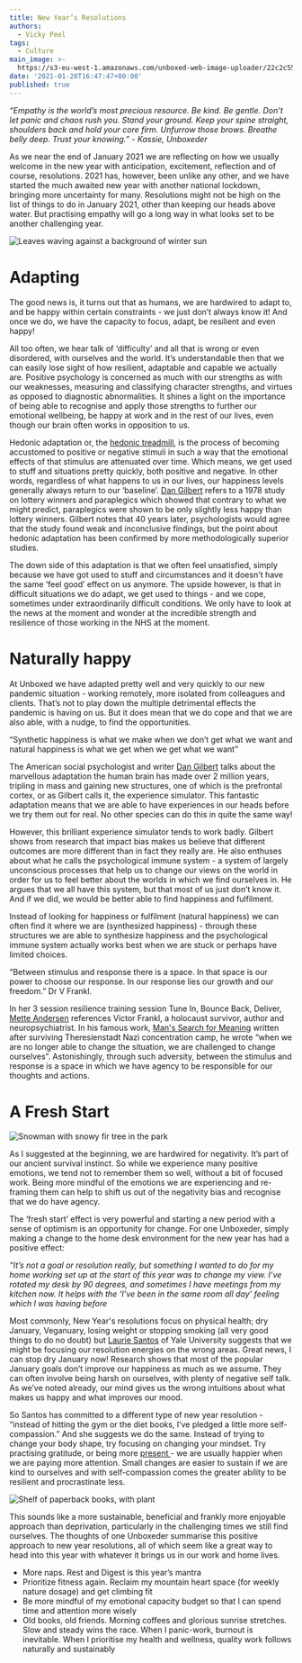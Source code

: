 ```yaml
---
title: New Year’s Resolutions
authors:
  - Vicky Peel
tags:
  - Culture
main_image: >-
  https://s3-eu-west-1.amazonaws.com/unboxed-web-image-uploader/22c2c556e852b3659010e2593e54c1e1.jpg
date: '2021-01-28T16:47:47+00:00'
published: true
---
```

_“Empathy is the world’s most precious resource. Be kind. Be gentle. Don’t let panic and chaos rush you. Stand your ground. Keep your spine straight, shoulders back and hold your core firm. Unfurrow those brows. Breathe belly deep. Trust your knowing.” - Kassie, Unboxeder_

As we near the end of January 2021 we are reflecting on how we usually welcome in the new year with anticipation, excitement, reflection and of course, resolutions. 2021 has, however,  been unlike any other, and we have started the much awaited new year with another national lockdown, bringing more uncertainty for many. Resolutions might not be high on the list of things to do in January 2021, other than keeping our heads above water. But practising empathy will go a long way in what looks set to be another challenging year.

![Leaves waving against a background of winter sun](https://s3-eu-west-1.amazonaws.com/unboxed-web-image-uploader/22c2c556e852b3659010e2593e54c1e1.jpg)

# Adapting

The good news is, it turns out that as humans, we are hardwired to adapt to, and be happy within certain constraints -  we just don’t always know it! And once we do, we have the capacity to focus, adapt, be resilient and even happy!

All too often, we hear talk of ‘difficulty’ and all that is wrong or even disordered, with ourselves and the world. It’s understandable then that we can easily lose sight of how resilient, adaptable and capable we actually are. Positive psychology is concerned as much with our strengths as with our weaknesses, measuring and classifying character strengths, and virtues as opposed to diagnostic abnormalities. It shines a light on the importance of being able to recognise and apply those strengths to further our emotional wellbeing, be happy at work and in the rest of our lives, even though our brain often works in opposition to us.

Hedonic adaptation or, the [hedonic treadmill](https://positivepsychology.com/hedonic-treadmill/), is the process of becoming accustomed to positive or negative stimuli in such a way that the emotional effects of that stimulus are attenuated over time. Which means, we get used to stuff and situations pretty quickly, both positive and negative. In other words, regardless of what happens to us in our lives, our happiness levels generally always return to our ‘baseline’. [Dan Gilbert](https://blog.ted.com/ten-years-later-dan-gilbert-on-life-after-the-surprising-science-of-happiness/) refers to a 1978 study on lottery winners and paraplegics which showed that contrary to what we might predict, paraplegics were shown to be only slightly less happy than lottery winners. Gilbert notes that 40 years later, psychologists would agree that the study found weak and inconclusive findings, but the point about hedonic adaptation has been confirmed by more methodologically superior studies.

The down side of this adaptation is that we often feel unsatisfied,  simply because we have got used to stuff and circumstances and it doesn't have the same ‘feel good’ effect on us anymore. The upside however, is  that in difficult situations we do adapt, we get used to things - and we cope, sometimes under extraordinarily difficult conditions. We only have to look at the news at the moment and wonder at the incredible strength and resilience of those working in the NHS at the moment.

# Naturally happy

At Unboxed we have adapted pretty well and very quickly to our new pandemic situation - working remotely, more isolated from colleagues and clients. That’s not to play down the multiple detrimental effects the pandemic is having on us. But it does mean that we do cope and that we are also able, with a nudge, to find the opportunities.

“Synthetic happiness is what we make when we don’t get what we want and natural happiness is what we get when we get what we want”

The American social psychologist and writer [Dan Gilbert](https://www.ted.com/talks/dan_gilbert_the_surprising_science_of_happiness?language=en#t-1242850) talks about the marvellous adaptation the human brain has made over 2 million years, tripling in mass and gaining new structures, one of which is the prefrontal cortex, or as Gilbert calls it, the experience simulator. This fantastic adaptation means that we are able to have experiences in our heads before we try them out for real. No other species can do this in quite the same way! 

However, this brilliant experience simulator tends to work badly.  Gilbert shows from research that impact bias makes us believe that different outcomes are more different than in fact they really are. He also enthuses about what he calls the psychological immune system - a system of largely unconscious processes that help us to change our views on the world in order for us to feel better about the worlds in which we find ourselves in. He argues that we all have this system, but that most of us just don’t know it. And if we did, we would be better able to find happiness and fulfilment.

Instead of looking for happiness or fulfilment (natural happiness) we can often find it where we are (synthesized happiness) - through these structures we are able to synthesize happiness and the psychological immune system actually works best when we are stuck or perhaps have limited choices.

“Between stimulus and response there is a space. In that space is our power to choose our response. In our response lies our growth and our freedom.” Dr V Frankl.

In her 3 session resilience training session Tune In, Bounce Back, Deliver,  [Mette Andersen](https://www.linkedin.com/in/mette-andersen-910aa7a/?originalSubdomain=uk) references Victor Frankl, a holocaust survivor, author and neuropsychiatrist. In his famous work, [Man's Search for Meaning](https://www.amazon.co.uk/Mans-Search-Meaning-classic-Holocaust/dp/1844132390) written after surviving Theresienstadt Nazi concentration camp, he wrote “when we are no longer able to change the situation, we are challenged to change ourselves”. Astonishingly, through such adversity, between the stimulus and response is a space in which we have agency to be responsible for our thoughts and actions.

# A Fresh Start

![Snowman with snowy fir tree in the park](https://s3-eu-west-1.amazonaws.com/unboxed-web-image-uploader/466ac25d4f5a02080c8ae80e721a5ab1.png)

As I suggested at the beginning, we are hardwired for negativity. It’s part of our ancient survival instinct. So while we experience many positive emotions, we tend not to remember them so well, without a bit of focused work. Being more mindful of the emotions we are experiencing and re-framing them can help to shift us out of the negativity bias and recognise that we do have agency. 

The ‘fresh start’ effect is very powerful and starting a new period with a sense of optimism is an opportunity for change. For one Unboxeder, simply making a change to the home desk environment for the new year has had a positive effect:

_“It’s not a goal or resolution really, but something I wanted to do for my home working set up at the start of this year was to change my view. I’ve rotated my desk by 90 degrees, and sometimes I have meetings from my kitchen now. It helps with the ‘I’ve been in the same room all day’ feeling which I was having before_

Most commonly,  New Year's resolutions focus on physical health; dry January, Veganuary, losing weight or stopping smoking (all very good things to do no doubt) but [Laurie Santos](https://www.theguardian.com/lifeandstyle/2021/jan/08/i-teach-a-course-on-happiness-at-yale-this-is-how-to-make-the-most-of-your-resolutions?CMP=Share_iOSApp_Other) of Yale University suggests that we might be focusing our resolution energies on the wrong areas. Great news, I can stop dry January now! Research shows that most of the popular January goals don’t improve our happiness as much as we assume. They can often involve being harsh on ourselves, with plenty of negative self talk. As we’ve noted already, our mind gives us the wrong intuitions about what makes us happy and what improves our mood. 

So Santos has committed to a different type of new year resolution - “instead of hitting the gym or the diet books, I’ve pledged a little more self-compassion.” And she suggests we do the same. Instead of trying to change your body shape, try focusing on changing your mindset. Try practising gratitude, or being more [present ](https://science.sciencemag.org/content/330/6006/932.abstract)- we are usually happier when we are paying more attention. Small changes are easier to sustain if we are kind to ourselves  and with self-compassion comes the greater ability to be resilient and procrastinate less. 

![Shelf of paperback books, with plant](https://s3-eu-west-1.amazonaws.com/unboxed-web-image-uploader/976e2d2a463d76d81d0c1d31163ecae4.png)

This sounds like a more sustainable, beneficial and frankly more enjoyable approach than deprivation, particularly in the challenging times we still find ourselves. The thoughts of one Unboxeder summarise this positive approach to new year resolutions, all of which seem like a great way to head into this year with whatever it brings us in our work and home lives. 

* More naps. Rest and Digest is this year’s mantra
* Prioritize fitness again. Reclaim my mountain heart space (for weekly nature dosage) and get climbing fit
* Be more mindful of my emotional capacity budget so that I can spend time and attention more wisely
* Old books, old friends. Morning coffees and glorious sunrise stretches. Slow and steady wins the race. When I panic-work, burnout is inevitable. When I prioritise my health and wellness, quality work follows naturally and sustainably

